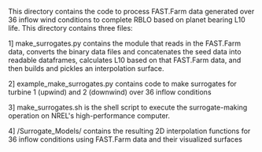 This directory contains the code to process FAST.Farm data generated over 36 inflow wind conditions to complete RBLO based on planet bearing L10 life. This directory contains three files:

1] make_surrogates.py contains the module that reads in the FAST.Farm data, converts the binary data files and concatenates the seed data into readable dataframes, calculates L10 based on that FAST.Farm data, and then builds and pickles an interpolation surface.

2] example_make_surrogates.py contains code to make surrogates for turbine 1 (upwind) and 2 (downwind) over 36 inflow conditions

3] make_surrogates.sh is the shell script to execute the surrogate-making operation on NREL's high-performance computer. 

4] /Surrogate_Models/ contains the resulting 2D interpolation functions for 36 inflow conditions using FAST.Farm data and their visualized surfaces
